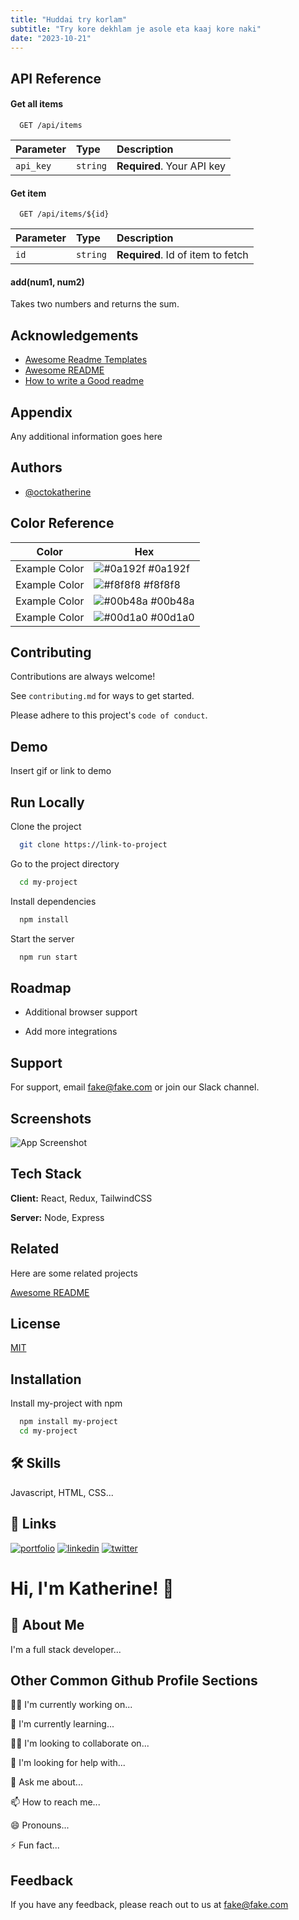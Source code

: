 ```yaml
---
title: "Huddai try korlam"
subtitle: "Try kore dekhlam je asole eta kaaj kore naki"
date: "2023-10-21"
---
```


## API Reference

#### Get all items

```http
  GET /api/items
```

| Parameter | Type     | Description                |
| :-------- | :------- | :------------------------- |
| `api_key` | `string` | **Required**. Your API key |

#### Get item

```http
  GET /api/items/${id}
```

| Parameter | Type     | Description                       |
| :-------- | :------- | :-------------------------------- |
| `id`      | `string` | **Required**. Id of item to fetch |

#### add(num1, num2)

Takes two numbers and returns the sum.

## Acknowledgements

-  [Awesome Readme Templates](https://awesomeopensource.com/project/elangosundar/awesome-README-templates)
-  [Awesome README](https://github.com/matiassingers/awesome-readme)
-  [How to write a Good readme](https://bulldogjob.com/news/449-how-to-write-a-good-readme-for-your-github-project)

## Appendix

Any additional information goes here

## Authors

-  [@octokatherine](https://www.github.com/octokatherine)

## Color Reference

| Color         | Hex                                                              |
| ------------- | ---------------------------------------------------------------- |
| Example Color | ![#0a192f](https://via.placeholder.com/10/0a192f?text=+) #0a192f |
| Example Color | ![#f8f8f8](https://via.placeholder.com/10/f8f8f8?text=+) #f8f8f8 |
| Example Color | ![#00b48a](https://via.placeholder.com/10/00b48a?text=+) #00b48a |
| Example Color | ![#00d1a0](https://via.placeholder.com/10/00b48a?text=+) #00d1a0 |

## Contributing

Contributions are always welcome!

See `contributing.md` for ways to get started.

Please adhere to this project's `code of conduct`.

## Demo

Insert gif or link to demo

## Run Locally

Clone the project

```bash
  git clone https://link-to-project
```

Go to the project directory

```bash
  cd my-project
```

Install dependencies

```bash
  npm install
```

Start the server

```bash
  npm run start
```

## Roadmap

-  Additional browser support

-  Add more integrations

## Support

For support, email fake@fake.com or join our Slack channel.

## Screenshots

![App Screenshot](https://via.placeholder.com/468x300?text=App+Screenshot+Here)

## Tech Stack

**Client:** React, Redux, TailwindCSS

**Server:** Node, Express

## Related

Here are some related projects

[Awesome README](https://github.com/matiassingers/awesome-readme)

## License

[MIT](https://choosealicense.com/licenses/mit/)

## Installation

Install my-project with npm

```bash
  npm install my-project
  cd my-project
```

## 🛠 Skills

Javascript, HTML, CSS...

## 🔗 Links

[![portfolio](https://img.shields.io/badge/my_portfolio-000?style=for-the-badge&logo=ko-fi&logoColor=white)](https://katherineoelsner.com/)
[![linkedin](https://img.shields.io/badge/linkedin-0A66C2?style=for-the-badge&logo=linkedin&logoColor=white)](https://www.linkedin.com/)
[![twitter](https://img.shields.io/badge/twitter-1DA1F2?style=for-the-badge&logo=twitter&logoColor=white)](https://twitter.com/)

# Hi, I'm Katherine! 👋

## 🚀 About Me

I'm a full stack developer...

## Other Common Github Profile Sections

👩‍💻 I'm currently working on...

🧠 I'm currently learning...

👯‍♀️ I'm looking to collaborate on...

🤔 I'm looking for help with...

💬 Ask me about...

📫 How to reach me...

😄 Pronouns...

⚡️ Fun fact...

## Feedback

If you have any feedback, please reach out to us at fake@fake.com

